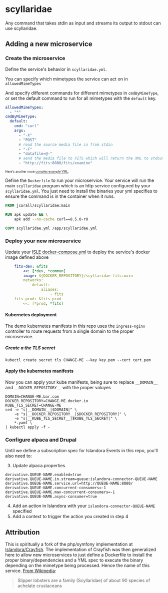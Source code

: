 # scyllaridae

Any command that takes stdin as input and streams its output to stdout can use scyllaridae.

## Adding a new microservice

### Create the microservice

Define the service's behavior in `scyllaridae.yml`.

You can specify which mimetypes the service can act on in `allowedMimeTypes`

And specify different commands for different mimetypes in `cmdByMimeType`, or set the default command to run for all mimetypes with the `default` key.

```yaml
allowedMimeTypes:
  - "*"
cmdByMimeType:
  default:
    cmd: "curl"
    args:
      - "-X"
      - "POST"
      # read the source media file in from stdin
      - "-F"
      - "datafile=@-"
      # send the media file to FITS which will return the XML to stdout
      - "http://fits:8080/fits/examine"
```

<sup><sub>Here's another more [complex example YML](./scyllaridae.complex.yml).</sub></sup>


Define the `Dockerfile` to run your microservice. Your service will run the main `scyllaridae` program which is an http service configured by your `scyllaridae.yml`. You just need to install the binaries your yml specifies to ensure the command is in the container when it runs.

```dockerfile
FROM jcorall/scyllaridae:main

RUN apk update && \
    apk add --no-cache curl==8.5.0-r0

COPY scyllaridae.yml /app/scyllaridae.yml
```


### Deploy your new microservice

Update your [ISLE docker-compose.yml](https://github.com/Islandora-Devops/isle-site-template/blob/main/docker-compose.yml) to deploy the service's docker image defined above

```yaml
    fits-dev: &fits
        <<: [*dev, *common]
        image: ${DOCKER_REPOSITORY}/scyllaridae-fits:main
        networks:
            default:
                aliases:
                    - fits
    fits-prod: &fits-prod
        <<: [*prod, *fits]
```

#### Kubernetes deployment

The demo kubernetes manifests in this repo uses the `ingress-nginx` controller to route requests from a single domain to the proper microservice.

##### Create a the TLS secret

```
kubectl create secret tls CHANGE-ME --key key.pem --cert cert.pem
```

#### Apply the kubernetes manifests

Now you can apply your kube manifests, being sure to replace `__DOMAIN__` and `__DOCKER_REPOSITORY__` with the proper valuyes

```
DOMAIN=CHANGE-ME.bar.com
DOCKER_REPOSITORY=CHANGE-ME.docker.io
KUBE_TLS_SECRET=CHANGE-ME
sed -e "s|__DOMAIN__|$DOMAIN|" \
    -e "s|__DOCKER_REPOSITORY__|$DOCKER_REPOSITORY|" \
    -e "s|__KUBE_TLS_SECRET__|$KUBE_TLS_SECRET|" \
    *.yaml \
| kubectl apply -f -
```

### Configure alpaca and Drupal

Until we define a subscription spec for Islandora Events in this repo, you'll also need to:

3. Update alpaca.properties
```
derivative.QUEUE-NAME.enabled=true
derivative.QUEUE-NAME.in.stream=queue:islandora-connector-QUEUE-NAME
derivative.QUEUE-NAME.service.url=http://QUEUE-NAME:8080/
derivative.QUEUE-NAME.concurrent-consumers=-1
derivative.QUEUE-NAME.max-concurrent-consumers=-1
derivative.QUEUE-NAME.async-consumer=true
```
4. Add an action in Islandora with your `islandora-connector-QUEUE-NAME` specified
5. Add a context to trigger the action you created in step 4

## Attribution

This is spiritually a fork of the php/symfony implementation at [Islandora/Crayfish](https://github.com/Islandora/crayfish). The implementation of Crayfish was then generalized here to allow new microservices to just define a Dockerfile to install the proper binary/dependencies and a YML spec to execute the binary depending on the mimetype being processed. Hence the name of this service. [From Wikipedia](https://en.wikipedia.org/wiki/Slipper_lobster):

> Slipper lobsters are a family (Scyllaridae) of about 90 species of achelate crustaceans
